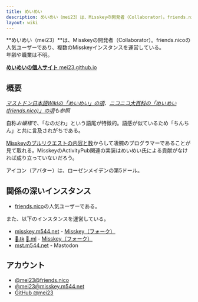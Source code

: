 ```yaml
---
title: めいめい
description: めいめい（mei23）は、Misskeyの開発者（Collaborator）。friends.nicoの人気ユーザーであり、複数のMisskeyインスタンスを運営している。
layout: wiki
---
```

**めいめい（mei23）**は、Misskeyの開発者（Collaborator）。friends.nicoの人気ユーザーであり、複数のMisskeyインスタンスを運営している。  
年齢や職業は不明。

[**めいめいの個人サイト** mei23.github.io](https://mei23.github.io/)

## 概要
*[マストドン日本語Wikiの「めいめい」の項](https://ja.mstdn.wiki/%E3%82%81%E3%81%84%E3%82%81%E3%81%84)、[ニコニコ大百科の「めいめい(friends.nico)」の項](https://dic.nicovideo.jp/a/%E3%82%81%E3%81%84%E3%82%81%E3%81%84%28friends.nico%29)も参照*

自称*お嬢様*で、「なのだわ」という語尾が特徴的。語感が似ているため「ちんちん」と共に言及されがちである。

[Misskeyのプルリクエストの内容と数](https://github.com/syuilo/misskey/pulls?q=is%3Apr+author%3Amei23+is%3Aclosed)からして凄腕のプログラマーであることが見て取れる。MisskeyのActivityPub関連の実装はめいめい氏による貢献がなければ成り立っていないだろう。

アイコン（アバター）は、ローゼンメイデンの第5ドール。

## 関係の深いインスタンス
- [friends.nico](https://friends.nico)の人気ユーザーである。

また、以下のインスタンスを運営している。

- [misskey.m544.net](../../instances/misskey.m544.net/) - [Misskey（フォーク）](../../../forks/)
- ~~[💛.tk](https://💛.tk)~~ [🤎.ml](https://🤎.ml) - [Misskey（フォーク）](../../../forks/)
- [mst.m544.net](https://mst.m544.net) - Mastodon

## アカウント
- [@mei23@friends.nico](https://friends.nico/@mei23)
- [@mei23@misskey.m544.net](https://misskey.m544.net/@mei23)
- [GitHub @mei23](https://github.com/mei23)
